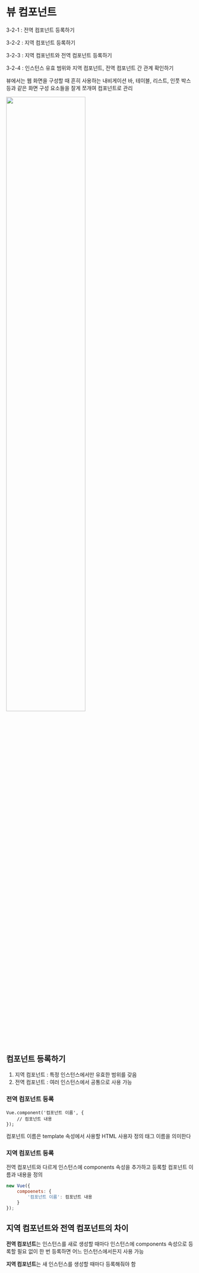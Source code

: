 # 뷰 컴포넌트

3-2-1 : 전역 컴포넌트 등록하기     

3-2-2 : 지역 컴포넌트 등록하기     

3-2-3 : 지역 컴포넌트와 전역 컴포넌트 등록하기

3-2-4 : 인스턴스 유효 범위와 지역 컴포넌트, 전역 컴포넌트 간 관계 확인하기

뷰에서는 웹 화면을 구성할 때 흔히 사용하는 내비게이션 바, 테이블, 리스트, 인풋 박스 등과 같은 화면 구성 요소들을 잘게 쪼개여 컴포넌트로 관리

<img src = "https://user-images.githubusercontent.com/59350891/108082488-805e7e80-70b5-11eb-9da4-93d355afbbc7.png" width ="65%">

## 컴포넌트 등록하기

1. 지역 컴포넌트 : 특정 인스턴스에서만 유효한 범위를 갖음
2. 전역 컴포넌트 : 여러 인스턴스에서 공통으로 사용 가능

### 전역 컴포넌트 등록

```vue
Vue.component('컴포넌트 이름', {
	// 컴포넌트 내용
});
```

컴포넌트 이름은 template 속성에서 사용할 HTML 사용자 정의 태그 이름을 의미한다

### 지역 컴포넌트 등록

전역 컴포넌트와 다르게 인스턴스에 components 속성을 추가하고 등록할 컴포넌트 이름과 내용을 정의

```javascript
new Vue({
	compoenets: {
		'컴포넌트 이름': 컴포넌트 내용
	}
});
```

## 지역 컴포넌트와 전역 컴포넌트의 차이

 **전역 컴포넌트**는 인스턴스를 새로 생성할 때마다 인스턴스에 components 속성으로 등록할 필요 없이 한 번 등록하면 어느 인스턴스에서든지 사용 가능

**지역 컴포넌트**는 새 인스턴스를 생성할 때마다 등록해줘야 함

